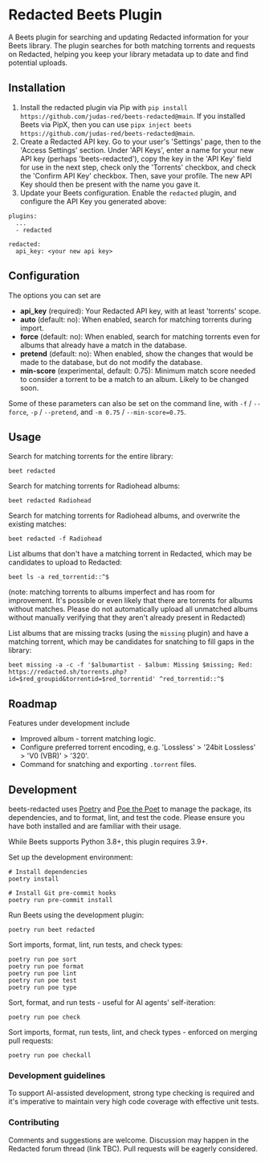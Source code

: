 # Redacted Beets Plugin

A Beets plugin for searching and updating Redacted information for your Beets library. The plugin searches for both matching torrents and requests on Redacted, helping you keep your library metadata up to date and find potential uploads.

## Installation

1. Install the redacted plugin via Pip with `pip install https://github.com/judas-red/beets-redacted@main`. If you installed Beets via PipX, then you can use `pipx inject beets https://github.com/judas-red/beets-redacted@main`.
1. Create a Redacted API key. Go to your user's 'Settings' page, then to the 'Access Settings' section. Under 'API Keys', enter a name for your new API key (perhaps 'beets-redacted'), copy the key in the 'API Key' field for use in the next step, check only the 'Torrents' checkbox, and check the 'Confirm API Key' checkbox. Then, save your profile. The new API Key should then be present with the name you gave it.
1. Update your Beets configuration. Enable the `redacted` plugin, and configure the API Key you generated above:

```shell
plugins:
  ...
  - redacted

redacted:
  api_key: <your new api key>
```

## Configuration

The options you can set are

- **api_key** (required): Your Redacted API key, with at least 'torrents' scope.
- **auto** (default: no): When enabled, search for matching torrents during import.
- **force** (default: no): When enabled, search for matching torrents even for albums that already have a match in the database.
- **pretend** (default: no): When enabled, show the changes that would be made to the database, but do not modify the database.
- **min-score** (experimental, default: 0.75): Minimum match score needed to consider a torrent to be a match to an album. Likely to be changed soon.

Some of these parameters can also be set on the command line, with `-f` / `--force`, `-p` / `--pretend`, and `-m 0.75` / `--min-score=0.75`.

## Usage

Search for matching torrents for the entire library:

```shell
beet redacted
```

Search for matching torrents for Radiohead albums:

```shell
beet redacted Radiohead
```

Search for matching torrents for Radiohead albums, and overwrite the existing matches:

```shell
beet redacted -f Radiohead
```

List albums that don't have a matching torrent in Redacted, which may be candidates to upload to Redacted:

```shell
beet ls -a red_torrentid::^$
```

(note: matching torrents to albums imperfect and has room for improvement. It's possible or even likely that there are torrents for albums without matches. Please do not automatically upload all unmatched albums without manually verifying that they aren't already present in Redacted)

List albums that are missing tracks (using the `missing` plugin) and have a matching torrent, which may be candidates for snatching to fill gaps in the library:

```shell
beet missing -a -c -f '$albumartist - $album: Missing $missing; Red: https://redacted.sh/torrents.php?id=$red_groupid&torrentid=$red_torrentid' ^red_torrentid::^$
```

## Roadmap

Features under development include

- Improved album - torrent matching logic.
- Configure preferred torrent encoding, e.g. 'Lossless' > '24bit Lossless' > 'V0 (VBR)' > '320'.
- Command for snatching and exporting `.torrent` files.

## Development

beets-redacted uses [Poetry](https://python-poetry.org/) and [Poe the Poet](https://poethepoet.natn.io/) to manage the package, its dependencies, and to format, lint, and test the code. Please ensure you have both installed and are familiar with their usage.

While Beets supports Python 3.8+, this plugin requires 3.9+.

Set up the development environment:

```shell
# Install dependencies
poetry install

# Install Git pre-commit hooks
poetry run pre-commit install
```

Run Beets using the development plugin:

```shell
poetry run beet redacted
```

Sort imports, format, lint, run tests, and check types:

```shell
poetry run poe sort
poetry run poe format
poetry run poe lint
poetry run poe test
poetry run poe type
```

Sort, format, and run tests - useful for AI agents' self-iteration:

```shell
poetry run poe check
```

Sort imports, format, run tests, lint, and check types - enforced on merging pull requests:

```shell
poetry run poe checkall
```

### Development guidelines

To support AI-assisted development, strong type checking is required and it's imperative to maintain very high code coverage with effective unit tests.

### Contributing

Comments and suggestions are welcome. Discussion may happen in the Redacted forum thread (link TBC). Pull requests will be eagerly considered.
